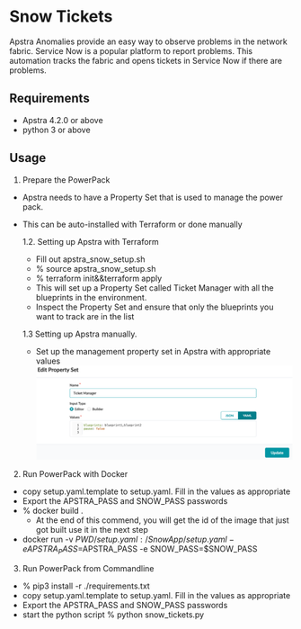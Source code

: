 # Snow Tickets
Apstra Anomalies provide an easy way to observe problems in the network fabric.
Service Now is a popular platform to report problems. This automation tracks the fabric and opens tickets in Service Now if there are problems.


## Requirements

- Apstra 4.2.0 or above
- python 3 or above

## Usage

1. Prepare the PowerPack
- Apstra needs to have a Property Set that is used to manage the power pack. 
- This can be auto-installed with Terraform or done manually
    
    1.2. Setting up Apstra with Terraform
    - Fill out apstra_snow_setup.sh
    - % source apstra_snow_setup.sh
    - % terraform init&&terraform apply
    - This will set up a Property Set called Ticket Manager with all the blueprints in the environment.
    - Inspect the Property Set and ensure that only the blueprints you want to track are in the list

    1.3 Setting up Apstra manually.
    - Set up the management property set in Apstra with appropriate values
    ![img.png](img.png)

2. Run PowerPack with Docker 
- copy setup.yaml.template to setup.yaml. Fill in the values as appropriate
- Export the APSTRA_PASS and SNOW_PASS passwords
- % docker build .  
  - At the end of this commend, you will get the id of the image that just got built use it in the next step
- docker run  -v $PWD/setup.yaml:/SnowApp/setup.yaml -e APSTRA_PASS=$APSTRA_PASS -e SNOW_PASS=$SNOW_PASS <docker image id from previous step>

3. Run PowerPack from Commandline
- % pip3 install -r ./requirements.txt
- copy setup.yaml.template to setup.yaml. Fill in the values as appropriate
- Export the APSTRA_PASS and SNOW_PASS passwords
- start the python script 
   % python snow_tickets.py


